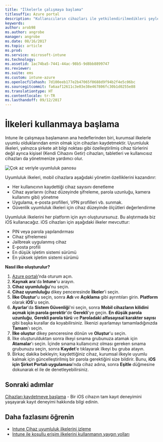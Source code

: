 ```yaml
---
title: "İlkelerle çalışmaya başlama"
titlesuffix: Azure portal
description: "Kullanıcıların cihazları ile yetkilendirilmedikleri şeyler yapmasını önlemek için ilkeler oluşturun."
keywords: 
author: arob98
ms.author: angrobe
manager: angrobe
ms.date: 08/16/2017
ms.topic: article
ms.prod: 
ms.service: microsoft-intune
ms.technology: 
ms.assetid: 1ac74ba5-7441-44ac-98b5-9d8bb8899747
ms.reviewer: 
ms.suite: ems
ms.custom: intune-azure
ms.openlocfilehash: 7d100eeb177e2b47065f0688d9f94b2f4e5c06bc
ms.sourcegitcommit: fa6aaf12611c3e03e38e467806fc30b1d0255e88
ms.translationtype: HT
ms.contentlocale: tr-TR
ms.lasthandoff: 09/12/2017
---
```

# <a name="get-started-with-policies"></a>İlkeleri kullanmaya başlama

Intune ile çalışmaya başlamanın ana hedeflerinden biri, kurumsal ilkelerle uyumlu olduklarından emin olmak için cihazları kaydetmektir. Uyumluluk ilkeleri, yalnızca şirkete ait bilgi noktası gibi özelleştirilmiş cihaz türlerini değil ayrıca kişisel (Kendi Cihazını Getir) cihazları, tabletleri ve kullanıcısız cihazları da yönetmenize yardımcı olur.

![Çok az veriyle uyumluluk panosu](/intune/media/generic-compliance-dashboard.png)

Uyumluluk ilkeleri, mobil cihazlara aşağıdaki yönetim özelliklerini kazandırır:

* Her kullanıcının kaydettiği cihaz sayısını denetleme
* Cihaz ayarlarını (cihaz düzeyinde şifreleme, parola uzunluğu, kamera kullanımı gibi) yönetme
* Uygulama, e-posta profilleri, VPN profilleri vb. sunmak.
* Güvenlik uyumluluk ilkeleri için cihaz düzeyinde ölçütleri değerlendirme

Uyumluluk ilkelerini her platform için ayrı oluşturursunuz. Bu alıştırmada biz iOS kullanacağız. iOS cihazları için aşağıdaki ilkeler mevcuttur:

* PIN veya parola yapılandırması
* Cihaz şifrelemesi
* Jailbreak uygulanmış cihaz
* E-posta profili
* En düşük işletim sistemi sürümü
* En yüksek işletim sistemi sürümü

__Nasıl ilke oluşturulur?__

1. [Azure portalı](https://portal.azure.com)’nda oturum açın.
2. **Kaynak ara**'da **Intune**'u arayın.
3. **Cihaz uyumluluğu**'nu seçin.
4. **Cihaz uyumluluğu** dikey penceresinde **İlkeler**'i seçin.
5. **İlke Oluştur**'u seçin, sonra **Adı** ve **Açıklama** gibi ayrıntıları girin. **Platform** olarak **iOS**'u seçin.
6. **Ayarlar**'da **Sistem Güvenliği**'ni seçin, sonra **Mobil cihazların kilidini açmak için parola gerektir**'de **Gerekli**'ye geçin. **En düşük parola uzunluğu**, **Gerekli parola türü** ve **Paroladaki alfasayısal karakter sayısı** gibi başka kurallar da koyabilirsiniz. İlkenizi ayarlamayı tamamladığınızda **Tamam**'ı seçin.
7. **İlke oluştur** dikey penceresine dönün ve **Oluştur**'u seçin.
8. İlke oluşturulduktan sonra ilkeyi sınama grubunuza atamak için **Atamalar**'ı seçin. İçinde sınama kullanıcınız olması gereken sınama grubunuzu seçin, sonra **Kaydet**'e tıklayarak ilkeyi bu gruba atayın.
9. Birkaç dakika bekleyin; kaydettiğiniz cihaz, kurumsal ilkeyle uyumlu kalmak için güncelleştirilmiş bir parola gerektiğini size bildirir. Bunu, **iOS için Şirket Portalı uygulaması**'nda cihaz adına, sonra **Eşitle** düğmesine dokunarak el ile de denetleyebilirsiniz.

## <a name="next-steps"></a>Sonraki adımlar

[Cihazları kaydetmeye başlama](get-started-enroll.md) - Bir iOS cihazın tam kayıt deneyimini yaşayarak kayıt deneyimi hakkında bilgi edinin.

## <a name="learn-more"></a>Daha fazlasını öğrenin

* [Intune Cihaz uyumluluk ilkelerini izleme](compliance-policy-monitor.md)
* [Intune ile koşullu erişim ilkelerini kullanmanın yaygın yolları](conditional-access-intune-common-ways-use.md)
